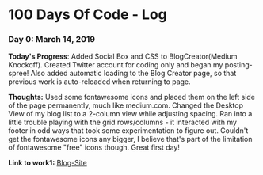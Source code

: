# 100 Days Of Code - Log

### Day 0: March 14, 2019

**Today's Progress**: Added Social Box and CSS to BlogCreator(Medium Knockoff). Created Twitter account for coding only and began my posting-spree! Also added automatic loading to the Blog Creator page, so that previous work is auto-reloaded when returning to page.

**Thoughts:** Used some fontawesome icons and placed them on the left side of the page permanently, much like medium.com. Changed the Desktop View of my blog list to a 2-column view while adjusting spacing. Ran into a little trouble playing with the grid rows/columns - it interacted with my footer in odd ways that took some experimentation to figure out. Couldn't get the fontawesome icons any bigger, I believe that's part of the limitation of fontawesome "free" icons though. Great first day!

**Link to work1:** [Blog-Site](https://github.com/kirbycampbell/blog-site)
